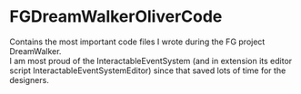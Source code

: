# FGDreamWalkerOliverCode
Contains the most important code files I wrote during the FG project DreamWalker.<br>
I am most proud of the InteractableEventSystem (and in extension its editor script InteractableEventSystemEditor) since that saved lots of time for the designers.
